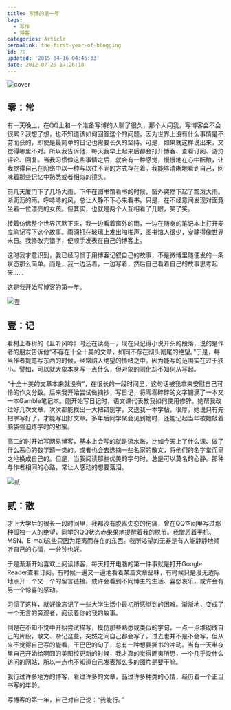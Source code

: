 ```yaml
---
title: 写博的第一年
tags:
  - 写作
  - 博客
categories: Article
permalink: the-first-year-of-blogging
id: 79
updated: '2015-04-16 04:46:33'
date: 2012-07-25 17:26:18
---
```


![cover](https://cat.yufan.me/cats/011111PCo.jpg)

## 零：常

有一天晚上，在QQ上和一个准备写博的人聊了很久，那个人问我，写博客会不会很累？我想了想，也不知道该如何回答这个的问题。因为世界上没有什么事情是不劳而获的，即使是最简单的日记也需要长久的坚持。可是，如果就这样说出来，又觉得哪里不对。所以我告诉他，每天我早上起来后都会打开博客、查看订阅、游览评论、回复。当我习惯做这些事情之后，就会有一种感觉，慢慢地在心中酝酿，让我觉得自己在网络中以一种与以往不同的方式存在着。我能够清晰地看到自己，回味着那些记忆中熟悉或者相似的镜头。

<!--more-->

前几天厦门下了几场大雨，下午在图书馆看书的时候，窗外突然下起了瓢泼大雨。淅沥沥的雨，呼哧哧的风，总让人静不下心来看书。只是，在不经意间发现对面竟坐着一位漂亮的女孩。但其实，也就是两个人互相看了几眼，笑了笑。

接着仿佛整个世界沉默下来，我一边看着窗外的雨，一边在随身的笔记本上打开麦库笔记写下这个故事。雨滴打在玻璃上发出啪啪声，图书馆人很少，安静得像世界末日。我修改完错字，便顺手发表在自己的博客上。

这时我才意识到，我已经习惯于用博客记叙自己的故事，不是微博里随便发的一条状态那么简单。而是，我一边活着，一边写着，然后自己看着自己的故事思考起来……

这是我开始写博客的第一年。

![壹](https://cat.yufan.me/cats/011111h0q.jpg)

## 壹：记

看村上春树的《且听风吟》时还在读高一，现在只记得小说开头的段落，说的是作者的朋友告诉他“不存在十全十美的文章，如同不存在彻头彻尾的绝望。”于是，每当作者提笔写东西的时候，经常陷入绝望的情绪之中。因为能写的范围实在过于狭小。譬如，可以就大象本身写一点什么，但对象的驯化却不知何从写起。

“十全十美的文章本来就没有”，在很长的一段时间里，这句话被我拿来安慰自己可怜的作文分数。后来我开始尝试做摘抄，写日记，将零零碎碎的文字铺满了一本又一本Gamble笔记本。刚开始写日记时，语文课代表教我如何使用修辞。她帮我改过好几次文章，次次都能找出一大把错别字，又送我一本字帖，很厚，她说只有先把字写好了，才能写出好文章。多年后同学聚会见到她时，还能记起当年被她敲着脑袋强迫炼字时的甜蜜。

高二的时开始写网易博客，基本上会写的就是流水账，比如今天上了什么课、做了什么恶心的数学题一类的。或者也会去选摘一些名家的散文，将他们的名字堂而皇之地换成自己的。但是，当我阅读那些优美的字句时，总是可以莫名的心静。那种与作者相同的心路，常让人感动的想要落泪。

![贰](https://cat.yufan.me/cats/011111FC1.jpg)

## 贰：散

才上大学后的很长一段时间里，我都没有脱离失恋的伤痛，曾在QQ空间里写过那种孤独一人的绝望，同学的QQ状态赤果果地提醒着我的脱节。我憎恶着手机、MSN、E-mail这些只因为距离而存在的东西。我所渴望的无非是有人能静静地倾听自己的心情，一分钟也好。

于是渐渐开始喜欢上阅读博客，每天打开电脑的第一件事就是打开Google Reader查看订阅。有时候一遍又一遍地看着某篇文章品味，有时候只是漫无边际地点开一个又一个的留言链接。或许会看到不同博主的生活、喜怒哀乐，或许会有另一个惊喜的感动。

习惯了这样，就好像忘记了一些大学生活中最初所感觉到的困难。渐渐地，变成了一个无言的旁观者，阅读着你的我的故事。

倒是在不知不觉中开始尝试描写，模仿那些熟悉或类似的字句，一点一点堆砌成自己的片段，散文、杂记这些，突然之间自己都会写了。过去也并不是不会写，但从来不觉得自己写的能看，干巴巴的句子，总有一种想要撕书的冲动。当有一天半夜里自己开始给啊囧的美图控更新的时候，我才真的觉得匪夷所思，一个几乎没什么访问的网站，所以一点也不知道自己发表那么多的图片是要干嘛。

我行过许多地方的博客，看过许多的文章，品过许多种类的心情，经历着一个正当书写的年龄。

写博客的第一年，自己对自己说：“我能行。”
